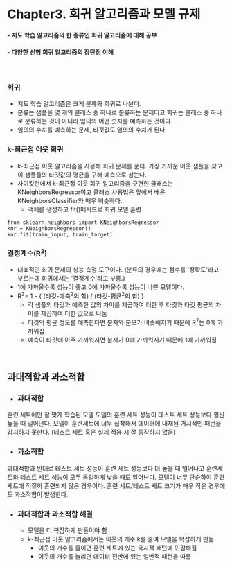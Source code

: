 # Chapter3. 회귀 알고리즘과 모델 규제
#### - 지도 학습 알고리즘의 한 종류인 회귀 알고리즘에 대해 공부
#### - 다양한 선형 회귀 알고리즘의 장단점 이해

<br>

### 회귀
- 지도 학습 알고리즘은 크게 분류와 회귀로 나뉜다.
- 분류는 샘플을 몇 개의 클래스 중 하나로 분류하는 문제이고 회귀는 클래스 중 하나로 분류하는 것이 아니라 임의의 어떤 숫자를 예측하는 것이다.
- 임의의 수치를 예측하는 문제, 타깃값도 임의의 수치가 된다

### k-최근접 이웃 회귀
- k-최근접 이웃 알고리즘을 사용해 회귀 문제를 푼다. 가장 가까운 이웃 샘플을 찾고 이 샘플들의 타깃값의 평균을 구해 예측으로 삼는다.
- 사이킷런에서 k-최근접 이웃 회귀 알고리즘을 구현한 클래스는 KNeighborsRegressor이고 클래스 사용법은 앞에서 배운 KNeighborsClassifier와 매우 비슷하다.
  - 객체를 생성하고 fit()메서드로 회귀 모델 훈련
  
```
from sklearn.neighbors import KNeighborsRegressor
knr = KNeighborsRegressor()
knr.fit(train_input, train_target)
```

### 결정계수(R<sup>2</sup>)
- 대표적인 회귀 문제의 성능 측정 도구이다. (분류의 경우에는 점수를 '정확도'라고 부르는데 회귀에서는 '결정계수'라고 부름.)
-  1에 가까울수록 성능이 좋고 0에 가까울수록 성능이 나쁜 모델이다.
- R<sup>2</sup>= 1 - { (타깃-예측<sup>2</sup>의 합) / (타깃-평균<sup>2</sup>의 합) }
  - 각 샘플의 타깃과 예측한 값의 차이를 제곱하여 더한 후 타깃과 타깃 평균의 차이를 제곱하여 더한 값으로 나눔
  - 타깃의 평균 정도를 예측한다면 분자와 분모가 비슷해지기 때문에 R<sup>2</sup>는 0에 가까워짐
  - 예측이 타깃에 아주 가까워지면 분자가 0에 가까워지기 때문에 1에 가까워짐

<br>

## 과대적합과 과소적합
- ### 과대적합
훈련 세트에만 잘 맞게 학습된 모델
모델의 훈련 세트 성능이 테스트 세트 성능보다 훨씬 높을 때 일어난다.
모델이 훈련세트에 너무 집착해서 데이터에 내재된 거시적인 패턴을 감지하지 못한다. (테스트 세트 혹은 실제 적용 시 잘 동작하지 않음)

- ### 과소적합
과대적합과 반대로 테스트 세트 성능이 훈련 세트 성능보다 더 높을 때 일어나고 훈련세트와 테스트 세트 성능이 모두 동일하게 낮을 때도 일어난다.
모델이 너무 단순하여 훈련 세트에 적절히 훈련되지 않은 경우이다.
훈련 세트/테스트 세트 크기가 매우 작은 경우에도 과소적합이 발생한다.

- ### 과대적합과 과소적합 해결
  - 모델을 더 복잡하게 만들어야 함
  - k-최근접 이웃 알고리즘에서는 이웃의 개수 k를 줄여 모델을 복잡하게 만듦
    - 이웃의 개수를 줄이면 훈련 세트에 있는 국지적 패턴에 민감해짐
    - 이웃의 개수를 늘리면 데이터 전반에 있는 일반적 패턴을 따름
